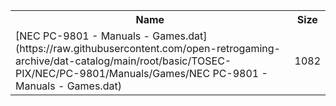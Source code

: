 <table>
<tr><th>Name</th><th>Size</th></tr>
<tr><td>[NEC PC-9801 - Manuals - Games.dat](https://raw.githubusercontent.com/open-retrogaming-archive/dat-catalog/main/root/basic/TOSEC-PIX/NEC/PC-9801/Manuals/Games/NEC PC-9801 - Manuals - Games.dat)</td><td>1082</td></tr>
</table>
